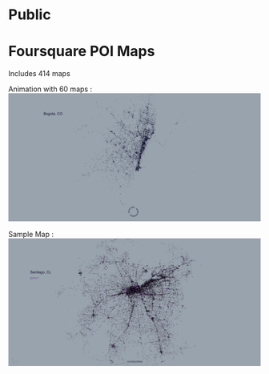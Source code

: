 # Public

# Foursquare POI Maps 

Includes 414 maps

Animation with 60 maps : 
![alt text](https://github.com/echoesparis/Public/blob/master/Foursquare%20Maps/Foursquare%20Maps.gif)

Sample Map : 
![alt text](https://github.com/echoesparis/Public/blob/master/Foursquare%20Maps/%5Bsample%5D%20Santiago.png)
